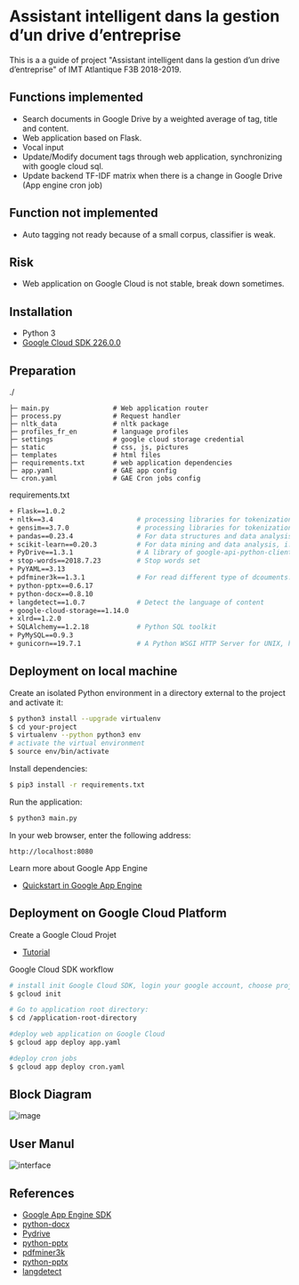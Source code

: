 # Assistant intelligent dans la gestion d’un drive d’entreprise
This is a a guide of project "Assistant intelligent dans la gestion d’un drive d’entreprise" of IMT Atlantique F3B 2018-2019.
## Functions implemented
+ Search documents in Google Drive by a weighted average of tag, title and content.
+ Web application based on Flask.
+ Vocal input
+ Update/Modify document tags through web application, synchronizing with google cloud sql.
+ Update backend TF-IDF matrix when there is a change in Google Drive (App engine cron job)

## Function not implemented
+ Auto tagging not ready because of a small corpus, classifier is weak.
 
## Risk
+ Web application on Google Cloud is not stable, break down sometimes.

## Installation
+ Python 3
+ [Google Cloud SDK 226.0.0](https://cloud.google.com/sdk/install)
## Preparation
./
```
├─ main.py                # Web application router
├─ process.py             # Request handler
├─ nltk_data              # nltk package 
├─ profiles_fr_en         # language profiles
├─ settings               # google cloud storage credential
├─ static                 # css, js, pictures
├─ templates              # html files
├─ requirements.txt       # web application dependencies 
├─ app.yaml               # GAE app config
└─ cron.yaml              # GAE Cron jobs config
```
requirements.txt
```bash
+ Flask==1.0.2
+ nltk==3.4                     # processing libraries for tokenization, stemming
+ gensim==3.7.0                 # processing libraries for tokenization, stemming
+ pandas==0.23.4                # For data structures and data analysis
+ scikit-learn==0.20.3          # For data mining and data analysis, i.e., tfidf and Lda model
+ PyDrive==1.3.1                # A library of google-api-python-client that simplifies many common Google Drive API tasks.
+ stop-words==2018.7.23         # Stop words set
+ PyYAML==3.13
+ pdfminer3k==1.3.1             # For read different type of dcouments: pdf, ppt, docx
+ python-pptx==0.6.17
+ python-docx==0.8.10
+ langdetect==1.0.7             # Detect the language of content
+ google-cloud-storage==1.14.0
+ xlrd==1.2.0
+ SQLAlchemy==1.2.18            # Python SQL toolkit
+ PyMySQL==0.9.3
+ gunicorn==19.7.1              # A Python WSGI HTTP Server for UNIX, here for setting the enterpoint
```
## Deployment on local machine
Create an isolated Python environment in a directory external to the project and activate it:
```bash
$ python3 install --upgrade virtualenv
$ cd your-project
$ virtualenv --python python3 env
# activate the virtual environment
$ source env/bin/activate 
```
Install dependencies:
```bash
$ pip3 install -r requirements.txt
```
Run the application:
```bash
$ python3 main.py
```
In your web browser, enter the following address:
```
http://localhost:8080
```
Learn more about Google App Engine
+ [Quickstart in Google App Engine](https://cloud.google.com/appengine/docs/standard/python3/quickstart)

## Deployment on Google Cloud Platform
Create a Google Cloud Projet
+  <a href="https://cloud.google.com/resource-manager/docs/creating-managing-projects" target="_blank">Tutorial</a>

Google Cloud SDK workflow
```bash
# install init Google Cloud SDK, login your google account, choose project, etc...
$ gcloud init

# Go to application root directory:
$ cd /application-root-directory

#deploy web application on Google Cloud
$ gcloud app deploy app.yaml

#deploy cron jobs
$ gcloud app deploy cron.yaml
```
## Block Diagram
![image](https://github.com/mengyingWU/Assistant-intelligent-dans-la-gestion-d-un-drive-d-entreprise/blob/master/image.png)

## User Manul
![interface](https://github.com/mengyingWU/Assistant-intelligent-dans-la-gestion-d-un-drive-d-entreprise/blob/master/Interface.png)

## References
+ <a href="https://developers.google.com/appengine/downloads" target="_blank">Google App Engine SDK</a>
+ <a href="https://pypi.org/project/python-docx" target="_blank">python-docx</a>
+ <a href="https://pypi.org/project/PyDrive" target="_blank">Pydrive</a>
+ <a href="https://pypi.org/project/python-pptx" target="_blank">python-pptx</a>
+ <a href="https://pypi.org/project/pdfminer3k" target="_blank">pdfminer3k</a>
+ <a href="https://pypi.org/project/python-pptx" target="_blank">python-pptx</a>
+ <a href="https://pypi.org/project/langdetect" target="_blank">langdetect</a>

